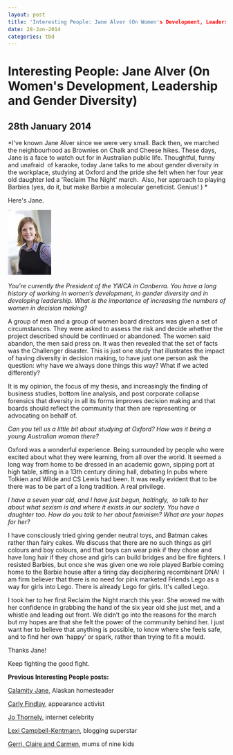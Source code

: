 ```yaml
---
layout: post
title: 'Interesting People: Jane Alver (On Women's Development, Leadership and Gender Diversity)'
date: 28-Jan-2014
categories: tbd
---
```


# Interesting People: Jane Alver (On Women's Development, Leadership and Gender Diversity)

## 28th January 2014

*I've known Jane Alver since we were very small. Back then,   we marched the neighbourhood as Brownies on Chalk and Cheese hikes. These days,   Jane is a face to watch out for in Australian public life. Thoughtful,   funny and unafraid  of karaoke, today Jane talks to me about gender diversity in the workplace, studying at Oxford and the pride she felt when her four year old daughter led a 'Reclaim The Night' march.  Also, her approach to playing Barbies (yes, do it, but make Barbie a molecular geneticist. Genius! ) *

Here's Jane.

<img class="photo-horiz" src="/images/2014/01/Jane-Alver.jpg" />

*You’re currently the President of the YWCA in Canberra. You have a long history of working in women’s development, in gender diversity and in developing leadership. What is the importance of increasing the numbers of women in decision making?*

A group of men and a group of women board directors was given a set of circumstances. They were asked to assess the risk and decide whether the project described should be continued or abandoned. The women said abandon, the men said press on. It was then revealed that the set of facts was the Challenger disaster. This is just one study that illustrates the impact of having diversity in decision making, to have just one person ask the question: why have we always done things this way? What if we acted differently?

It is my opinion, the focus of my thesis, and increasingly the finding of business studies, bottom line analysis, and post corporate collapse forensics that diversity in all its forms improves decision making and that boards should reflect the community that then are representing or advocating on behalf of.

*Can you tell us a little bit about studying at Oxford? How was it being a young Australian woman there?*

Oxford was a wonderful experience. Being surrounded by people who were excited about what they were learning, from all over the world. It seemed a long way from home to be dressed in an academic gown, sipping port at high table, sitting in a 13th century dining hall, debating In pubs where Tolkien and Wilde and CS Lewis had been. It was really evident that to be there was to be part of a long tradition. A real privilege.

*I have a seven year old, and I have just begun, haltingly,  to talk to her about what sexism is and where it exists in our society. You have a daughter too. How do you talk to her about feminism? What are your hopes for her?*

I have consciously tried giving gender neutral toys, and Batman cakes rather than fairy cakes. We discuss that there are no such things as girl colours and boy colours, and that boys can wear pink if they chose and have long hair if they chose and girls can build bridges and be fire fighters. I resisted Barbies, but once she was given one we role played Barbie coming home to the Barbie house after a tiring day deciphering recombinant DNA!  I am firm believer that there is no need for pink marketed Friends Lego as a way for girls into Lego. There is already Lego for girls. It's called Lego.

I took her to her first Reclaim the Night march this year. She wowed me with her confidence in grabbing the hand of the six year old she just met, and a whistle and leading out front. We didn’t go into the reasons for the march but my hopes are that she felt the power of the community behind her. I just want her to believe that anything is possible, to know where she feels safe, and to find her own ‘happy’ or spark, rather than trying to fit a mould.

Thanks Jane!

Keep fighting the good fight.

**Previous Interesting People posts:**



<a href="http://mogantosh.com/interesting-people-calamity-jane-alaskan-homesteader/">Calamity Jane</a>, Alaskan homesteader



<a href="http://mogantosh.com/?p=455">Carly Findlay</a>, appearance activist

<a href="http://mogantosh.com/?p=481">Jo Thornely</a>, internet celebrity

<a href="http://mogantosh.com/?p=596">Lexi Campbell-Kentmann</a>, blogging superstar

<a href="http://mogantosh.com/wp-admin/post.php?post=790&amp;action=edit">Gerri, Claire and Carmen</a>, mums of nine kids



 
